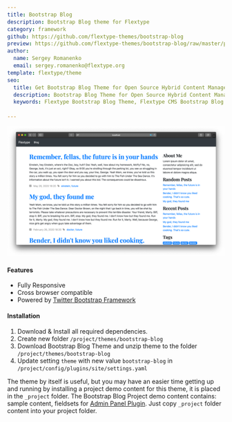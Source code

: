 ```yaml
---
title: Bootstrap Blog
description: Bootstrap Blog theme for Flextype
category: framework
github: https://github.com/flextype-themes/bootstrap-blog
preview: https://github.com/flextype-themes/bootstrap-blog/raw/master/preview.png
author:
  name: Sergey Romanenko
  email: sergey.romanenko@flextype.org
template: flextype/theme
seo:
  title: Get Bootstrap Blog Theme for Open Source Hybrid Content Management System | Flextype
  description: Bootstrap Blog Theme for Open Source Hybrid Content Management System
  keywords: Flextype Bootstrap Blog Theme, Flextype CMS Bootstrap Blog Theme, Headless CMS Bootstrap Blog Theme, Download Flat File CMS Bootstrap Blog Theme, Download Flat File Content Management System Bootstrap Blog Theme, Download PHP CMS Bootstrap Blog Theme, Bootstrap Blog, Theme, Content, Management, System, PHP, CMS

---
```


![Bootstrap Blog](https://github.com/flextype-themes/bootstrap-blog/raw/master/preview.png)

#### Features

* Fully Responsive
* Cross browser compatible
* Powered by [Twitter Bootstrap Framework](https://getbootstrap.com)

#### Installation

1. Download & Install all required dependencies.
2. Create new folder `/project/themes/bootstrap-blog`
3. Download Bootstrap Blog Theme and unzip theme to the folder `/project/themes/bootstrap-blog`
4. Update setting `theme` with new value `bootstrap-blog` in `/project/config/plugins/site/settings.yaml`

The theme by itself is useful, but you may have an easier time getting up and running by installing a project demo content for this theme, it is placed in the `_project` folder. The Bootstrap Blog Project demo content contains: sample content, fieldsets for [Admin Panel Plugin](https://github.com/flextype-plugins/admin). Just copy `_project` folder content into your project folder.
